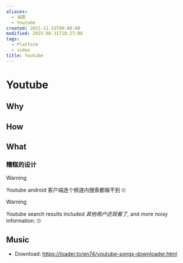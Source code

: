 ```yaml
---
aliases:
  - 油管
  - Youtube
created: 2021-11-15T00:00:00
modified: 2025-08-31T10:27:08
tags:
  - Platform
  - video
title: Youtube
---
```


# Youtube

## Why

## How

## What

### 糟糕的设计

> [!warning]
> Youtube android 客户端连个频道内搜索都做不到 🙄

> [!warning]
> Youtube search results included *其他用户还观看了*, and more noisy information. 🙄

## Music

- Download: https://loader.to/en74/youtube-songs-downloader.html
